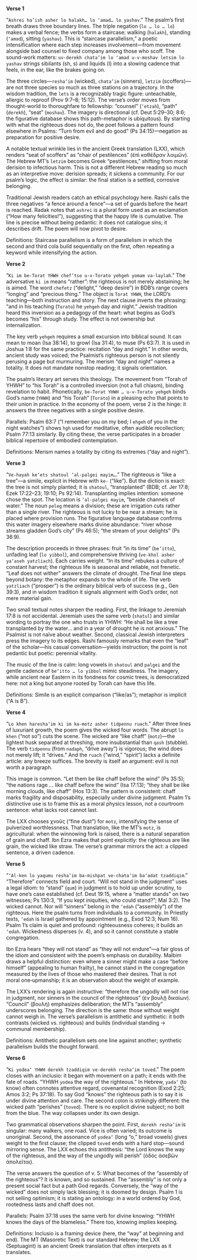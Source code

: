 **Verse 1**

“`Ashrei ha’ish asher lo halakh… lo ‘amad… lo yashav`.” The psalm’s first breath draws three boundary lines. The triple negation (`lo … lo … lo`) makes a verbal fence; the verbs form a staircase: walking (`halakh`), standing (`‘amad`), sitting (`yashav`). This is “staircase parallelism,” a poetic intensification where each step increases involvement—from movement alongside bad counsel to fixed company among those who scoff. The sound-work matters: `uv-derekh chata’im lo ‘amad u-v-moshav letsim lo yashav` strings sibilants (sh, s) and liquids (l) into a slowing cadence that feels, in the ear, like the brakes going on.

The three circles—`resha‘im` (wicked), `chata’im` (sinners), `letzim` (scoffers)—are not three species so much as three stations on a trajectory. In the wisdom tradition, the `lets` is a recognizably tragic figure: unteachable, allergic to reproof (Prov 9:7–8; 15:12). The verse’s order moves from thought-world to thoroughfare to fellowship: “counsel” (`‘etzah`), “path” (`derekh`), “seat” (`moshav`). The imagery is directional (cf. Deut 5:29–30; 8:6; the figurative database shows this path-metaphor is ubiquitous). By starting with what the righteous does not do, the poet follows a pattern found elsewhere in Psalms: “Turn from evil and do good” (Ps 34:15)—negation as preparation for positive desire.

A notable textual wrinkle lies in the ancient Greek translation (LXX), which renders “seat of scoffers” as “chair of pestilences” (ἐπὶ καθέδραν λοιμῶν). The Hebrew MT’s `letzim` becomes Greek “pestilences,” shifting from moral derision to infectious harm. This is not a different Hebrew reading so much as an interpretive move: derision spreads; it sickens a community. For our psalm’s logic, the effect is similar: the final station is a settled, corrosive belonging.

Traditional Jewish readers catch an ethical psychology here. Rashi calls the three negatives “a fence around a fence”—a set of guards before the heart is reached. Radak notes that `ashrei` is a plural form used as an exclamation (“How many felicities!”), suggesting that the happy life is cumulative. The line is precise without being pedantic: it does not catalogue sins; it describes drift. The poem will now pivot to desire.

Definitions: Staircase parallelism is a form of parallelism in which the second and third cola build sequentially on the first, often repeating a keyword while intensifying the action.

**Verse 2**

“`Ki im be-Torat YHWH chef’tso u-v-Torato yehgeh yomam va-laylah`.” The adversative `ki im` means “rather”: the righteous is not merely abstaining; he is aimed. The word `chefetz` (“delight,” “deep desire”) in BDB’s range covers “longing” and “precious thing.” The object is `Torat YHWH`, the LORD’s teaching—both instruction and story. The next clause inverts the phrasing: “and in his teaching (`Torato`) he `yehgeh` day and night.” Jewish tradition heard this inversion as a pedagogy of the heart: what begins as God’s becomes “his” through study. The effect is not ownership but internalization.

The key verb `yehgeh` requires a small excursion into biblical sound. It can mean to moan (Isa 38:14), to growl (Isa 31:4), to muse (Ps 63:7). It is used in Joshua 1:8 for the same practice: recitation “day and night.” In other words, ancient study was voiced; the Psalmist’s righteous person is not silently perusing a page but murmuring. The merism “day and night” names a totality. It does not mandate nonstop reading; it signals orientation.

The psalm’s literary art serves this theology. The movement from “Torah of YHWH” to “his Torah” is a controlled inversion (not a full chiasm), binding revelation to habit. Phonetically, `be-Torat YHWH … u-v-Torato yehgeh` binds God’s name (`YHWH`) and “his Torah” (`Torato`) in a pleasing echo that points to their union in practice. In the economy of the poem, verse 2 is the hinge: it answers the three negatives with a single positive desire.

Parallels: Psalm 63:7 (“I remember you on my bed; I `ehgeh` of you in the night watches”) shows `hgh` used for meditative, often audible recollection; Psalm 77:13 similarly. By citing these, the verse participates in a broader biblical repertoire of embodied contemplation.

Definitions: Merism names a totality by citing its extremes (“day and night”). 

**Verse 3**

“`Ve-hayah ke‘ets shatoul ‘al-palgei mayim…`.” The righteous is “like a tree”—a simile, explicit in Hebrew with `ke-` (“like”). But the diction is exact: the tree is not simply planted; it is `shatoul`, “transplanted” (BDB; cf. Jer 17:8; Ezek 17:22–23; 19:10; Ps 92:14). Transplanting implies intention: someone chose the spot. The location is `‘al-palgei mayim`, “beside channels of water.” The noun `peleg` means a division; these are irrigation cuts rather than a single river. The righteous is not lucky to be near a stream; he is placed where provision runs. The figurative language database confirms this water imagery elsewhere marks divine abundance: “river whose streams gladden God’s city” (Ps 46:5); “the stream of your delights” (Ps 36:9).

The description proceeds in three phrases: fruit “in its time” (`be‘itto`), unfading leaf (`lo yibbol`), and comprehensive thriving (`ve-khol asher ya‘aseh yatzliach`). Each carries weight. “In its time” rebukes a culture of constant harvest; the righteous life is seasonal and reliable, not frenetic. “Leaf does not wither” answers the climate of drought. The final line steps beyond botany: the metaphor expands to the whole of life. The verb `yatzliach` (“prosper”) is the ordinary biblical verb of success (e.g., Gen 39:3), and in wisdom tradition it signals alignment with God’s order, not mere material gain.

Two small textual notes sharpen the reading. First, the linkage to Jeremiah 17:8 is not accidental. Jeremiah uses the same verb (`shatul`) and similar wording to portray the one who trusts in YHWH: “He shall be like a tree transplanted by the water… and in a year of drought he is not anxious.” The Psalmist is not naïve about weather. Second, classical Jewish interpreters press the imagery to its edges. Rashi famously remarks that even the “leaf” of the scholar—his casual conversation—yields instruction; the point is not pedantic but poetic: perennial vitality.

The music of the line is calm: long vowels in `shatoul` and `palgei` and the gentle cadence of `be‘itto … lo yibbol` mimic steadiness. The imagery, while ancient near Eastern in its fondness for cosmic trees, is democratized here: not a king but anyone rooted by Torah can have this life.

Definitions: Simile is an explicit comparison (“like/as”); metaphor is implicit (“A is B”).

**Verse 4**

“`Lo khen haresha‘im ki im ka-motz asher tidpennu ruach`.” After three lines of luxuriant growth, the poem gives the wicked four words. The abrupt `lo khen` (“not so”) cuts the scene. The wicked are “like chaff” (`motz`)—the lightest husk separated at threshing, more insubstantial than `qash` (stubble). The verb `tidpennu` (from `nadaph`, “drive away”) is vigorous; the wind does not merely lift; it “drives.” And the `ruach` (“wind,” “spirit”) lacks a definite article: any breeze suffices. The brevity is itself an argument: evil is not worth a paragraph.

This image is common. “Let them be like chaff before the wind” (Ps 35:5); “the nations rage … like chaff before the wind” (Isa 17:13); “they shall be like morning clouds, like chaff” (Hos 13:3). The pattern is consistent: chaff marks fragility and disposability, especially under divine judgment. Psalm 1’s distinctive use is to frame this as a moral physics lesson, not a courtroom sentence: what lacks root cannot last. 

The LXX chooses χνοῦς (“fine dust”) for `motz`, intensifying the sense of pulverized worthlessness. That translation, like the MT’s `motz`, is agricultural: when the winnowing fork is raised, there is a natural separation of grain and chaff. Ibn Ezra makes that point explicitly: the righteous are like grain, the wicked like straw. The verse’s grammar mirrors the act: a clipped sentence, a driven cadence.

**Verse 5**

“`‘Al-ken lo yaqumu resha‘im ba-mishpat ve-chata’im ba‘adat tzaddiqim`.” “Therefore” connects field and court. “Will not stand in the judgment” uses a legal idiom: to “stand” (`qum`) in judgment is to hold up under scrutiny, to have one’s case established (cf. Deut 19:15, where a “matter stands” on two witnesses; Ps 130:3, “If you kept iniquities, who could stand?”; Mal 3:2). The wicked cannot. Nor will “sinners” belong in the `‘edah` (“assembly”) of the righteous. Here the psalm turns from individuals to a community. In Priestly texts, `‘edah` is Israel gathered by appointment (e.g., Exod 12:3; Num 16). Psalm 1’s claim is quiet and profound: righteousness coheres; it builds an `‘edah`. Wickedness disperses (v. 4), and so it cannot constitute a stable congregation.

Ibn Ezra hears “they will not stand” as “they will not endure”—a fair gloss of the idiom and consistent with the poem’s emphasis on durability. Malbim draws a helpful distinction: even where a sinner might make a case “before himself” (appealing to human frailty), he cannot stand in the congregation measured by the lives of those who mastered their desires. That is not moral one‑upmanship; it is an observation about the weight of example.

The LXX’s rendering is again instructive: “therefore the ungodly will not rise in judgment, nor sinners in the council of the righteous” (ἐν βουλῇ δικαίων). “Council” (βουλή) emphasizes deliberation; the MT’s “assembly” underscores belonging. The direction is the same: those without weight cannot weigh in. The verse’s parallelism is antithetic and synthetic: it both contrasts (wicked vs. righteous) and builds (individual standing → communal membership).

Definitions: Antithetic parallelism sets one line against another; synthetic parallelism builds the thought forward. 

**Verse 6**

“`Ki yodea‘ YHWH derekh tzaddiqim ve-derekh resha‘im toved`.” The poem closes with an inclusio: it began with movement on a path; it ends with the fate of roads. “YHWH `yodea` the way of the righteous.” In Hebrew, `yada‘` (to know) often connotes attentive regard, covenantal recognition (Exod 2:25; Amos 3:2; Ps 37:18). To say God “knows” the righteous path is to say it is under divine attention and care. The second colon is strikingly different: the wicked path “perishes” (`toved`). There is no explicit divine subject; no bolt from the blue. The way collapses under its own design.

Two grammatical observations sharpen the point. First, `derekh resha‘im` is singular: many walkers, one road. Vice is often varied; its outcome is unoriginal. Second, the assonance of `yodea‘` (long “o,” broad vowels) gives weight to the first clause; the clipped `toved` ends with a hard stop—sound mirroring sense. The LXX echoes this antithesis: “the Lord knows the way of the righteous, and the way of the ungodly will perish” (ὁδὸς ἀσεβῶν ἀπολεῖται).

The verse answers the question of v. 5: What becomes of the “assembly of the righteous”? It is known, and so sustained. The “assembly” is not only a present social fact but a path God regards. Conversely, the “way of the wicked” does not simply lack blessing; it is doomed by design. Psalm 1 is not selling optimism; it is stating an ontology: in a world ordered by God, rootedness lasts and chaff does not.

Parallels: Psalm 37:18 uses the same verb for divine knowing: “YHWH knows the days of the blameless.” There too, knowing implies keeping.

Definitions: Inclusio is a framing device (here, the “way” at beginning and end). The MT (Masoretic Text) is our standard Hebrew; the LXX (Septuagint) is an ancient Greek translation that often interprets as it translates.